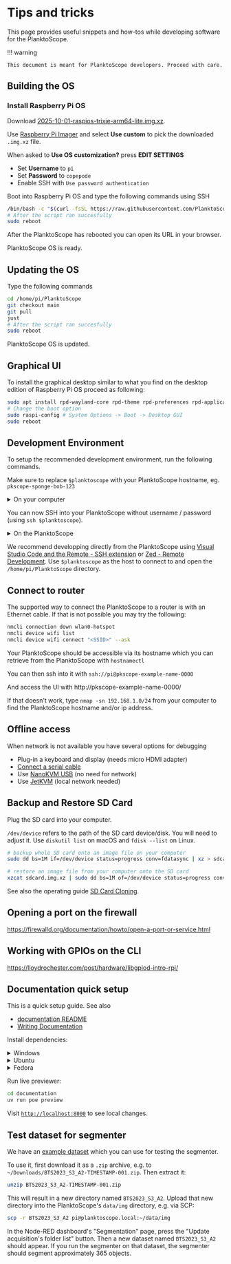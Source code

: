 # Tips and tricks

This page provides useful snippets and how-tos while developing software for the PlanktoScope.

!!! warning

    This document is meant for PlanktoScope developers. Proceed with care.

## Building the OS

### Install Raspberry Pi OS

Download [2025-10-01-raspios-trixie-arm64-lite.img.xz](https://downloads.raspberrypi.com/raspios_lite_arm64/images/raspios_lite_arm64-2025-10-02/).

Use [Raspberry Pi Imager](https://www.raspberrypi.com/software/) and select **Use custom** to pick the downloaded `.img.xz` file.

When asked to **Use OS customization?** press **EDIT SETTINGS**

* Set **Username** to `pi`
* Set **Password** to `copepode`
* Enable SSH with `Use password authentication`

Boot into Raspberry Pi OS and type the following commands using SSH

```sh
/bin/bash -c "$(curl -fsSL https://raw.githubusercontent.com/PlanktoScope/PlanktoScope/HEAD/os/setup.sh)"
# After the script ran succesfully
sudo reboot
```

After the PlanktoScope has rebooted you can open its URL in your browser.

PlanktoScope OS is ready.

## Updating the OS

Type the following commands

```sh
cd /home/pi/PlanktoScope
git checkout main
git pull
just
# After the script ran succesfully
sudo reboot
```

PlanktoScope OS is updated.

## Graphical UI

To install the graphical desktop similar to what you find on the desktop edition of Raspberry Pi OS proceed as following:

<!--https://www.raspberrypi.com/news/trixie-the-new-version-of-raspberry-pi-os/ -->

```sh
sudo apt install rpd-wayland-core rpd-theme rpd-preferences rpd-applications rpd-utilities rpd-developers rpd-graphics rpd-wayland-extras
# Change the boot option
sudo raspi-config # System Options -> Boot -> Desktop GUI
sudo reboot
```

## Development Environment

To setup the recommended development environment, run the following commands.

Make sure to replace `$planktoscope` with your PlanktoScope hostname, eg. `pkscope-sponge-bob-123`

<details>
    <summary>On your computer</summary>

```sh
# Create an SSH key for the PlanktoScope specifically
ssh-keygen -t ed25519 -C "pi@$planktoscope" -f ~/.ssh/$planktoscope
# Make the SSH key accepted by the PlanktoScope
ssh-copy-id -i ~/.ssh/$planktoscope.pub pi@$planktoscope
# Add your keys to your SSH agent
ssh-add -k
```

```sh
# Add the following to ~/.ssh/config
Host $planktoscope
  # https://docs.github.com/en/authentication/connecting-to-github-with-ssh/using-ssh-agent-forwarding
  ForwardAgent yes
  User pi
  IdentityFile ~/.ssh/$planktoscope
```

</details>

You can now SSH into your PlanktoScope without username / password (using `ssh $planktoscope`).

<details>
    <summary>On the PlanktoScope</summary>

```sh
cd ~/PlanktoScope
just developer-mode
git checkout main
git status
```

</details>

We recommend developping directly from the PlanktoScope using [Visual Studio Code and the Remote - SSH extension](https://code.visualstudio.com/docs/remote/ssh) or [Zed - Remote Development](https://zed.dev/docs/remote-development). Use `$planktoscope` as the host to connect to and open the `/home/pi/PlanktoScope` directory.

## Connect to router

The supported way to connect the PlanktoScope to a router is with an Ethernet cable.
If that is not possible you may try the following:

```sh
nmcli connection down wlan0-hotspot
nmcli device wifi list
nmcli device wifi connect "<SSID>" --ask
```

Your PlanktoScope should be accessible via its hostname which you can retrieve from the PlanktoScope with `hostnamectl`

You can then ssh into it with `ssh://pi@pkscope-example-name-0000`

And access the UI with http://pkscope-example-name-0000/

If that doesn't work, type `nmap -sn 192.168.1.0/24` from your computer to find the PlanktoScope hostname and/or ip address.

## Offline access

When network is not available you have several options for debugging

- Plug-in a keyboard and display (needs micro HDMI adapter)
- [Connect a serial cable](https://www.jeffgeerling.com/blog/2021/attaching-raspberry-pis-serial-console-uart-debugging)
- Use [NanoKVM USB](https://wiki.sipeed.com/hardware/en/kvm/NanoKVM_USB/introduction.html) (no need for network)
- Use [JetKVM](https://jetkvm.com/) (local network needed)

## Backup and Restore SD Card

Plug the SD card into your computer.

`/dev/device` refers to the path of the SD card device/disk. You will need to adjust it. Use `diskutil list` on macOS and `fdisk --list` on Linux.

```sh
# backup whole SD card onto an image file on your computer
sudo dd bs=1M if=/dev/device status=progress conv=fdatasync | xz > sdcard.img.xz
```

```sh
# restore an image file from your computer onto the SD card
xzcat sdcard.img.xz | sudo dd bs=1M of=/dev/device status=progress conv=fdatasync
```

See also the operating guide [SD Card Cloning](../../operation/clone-sd.md).

## Opening a port on the firewall

https://firewalld.org/documentation/howto/open-a-port-or-service.html

## Working with GPIOs on the CLI

https://lloydrochester.com/post/hardware/libgpiod-intro-rpi/

## Documentation quick setup

This is a quick setup guide. See also

- [documentation README](https://github.com/PlanktoScope/PlanktoScope/blob/main/documentation/README.md)
- [Writing Documentation](./documentation.md)

Install dependencies:

<details>
    <summary>Windows</summary>

Start by [installing WSL (Ubuntu)](https://learn.microsoft.com/en-us/windows/wsl/install#install-wsl-command)

Because of a small incompatibilty between Windows and Linux; we recommend cloning the repo "in WSL" but if you prefer keeping your git clone "in Windows", here are other options:

- [Git line endings](https://learn.microsoft.com/en-us/windows/wsl/tutorials/wsl-git#git-line-endings)
- [Visual Studio Code WSL extension](https://code.visualstudio.com/docs/remote/wsl)

Then follow the Ubuntu instructions below.

</details>

<details>
    <summary>Ubuntu</summary>

```shell
sudo apt update
sudo apt install uv
cd documentation
uv sync
```

</details>

<details>
    <summary>Fedora</summary>

```shell
sudo dnf install uv
cd documentation
uv sync
```

</details>

Run live previewer:

```sh
cd documentation
uv run poe preview
```

Visit [`http://localhost:8000`](http://localhost:8000) to see local changes.

## Test dataset for segmenter

We have an
[example dataset](https://drive.google.com/drive/folders/1g6OPaUIhYkU2FPqtIK4AW6U4FYmhFxuw)
which you can use for testing the segmenter.

To use it, first download it as a `.zip` archive, e.g. to
`~/Downloads/BTS2023_S3_A2-TIMESTAMP-001.zip`. Then extract it:

```sh
unzip BTS2023_S3_A2-TIMESTAMP-001.zip
```

This will result in a new directory named `BTS2023_S3_A2`. Upload that new directory into the
PlanktoScope's `data/img` directory, e.g. via SCP:

```sh
scp -r BTS2023_S3_A2 pi@planktoscope.local:~/data/img
```

In the Node-RED dashboard's "Segmentation" page, press the "Update acquisition's folder list"
button. Then a new dataset named `BTS2023_S3_A2` should appear. If you run the segmenter on that
dataset, the segmenter should segment approximately 365 objects.
